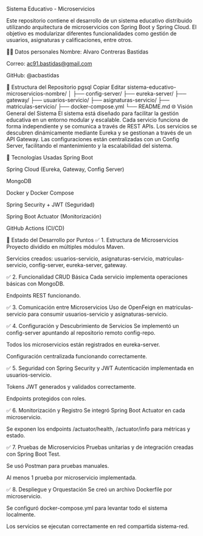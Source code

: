 Sistema Educativo - Microservicios

Este repositorio contiene el desarrollo de un sistema educativo distribuido utilizando arquitectura de microservicios con Spring Boot y Spring Cloud. El objetivo es modularizar diferentes funcionalidades como gestión de usuarios, asignaturas y calificaciones, entre otros.

👨‍💻 Datos personales
Nombre: Alvaro Contreras Bastidas

Correo: ac91.bastidas@gmail.com

GitHub: @acbastidas

📂 Estructura del Repositorio
pgsql
Copiar
Editar
sistema-educativo-microservicios-nombre/
│
├── config-server/
├── eureka-server/
├── gateway/
├── usuarios-servicio/
├── asignaturas-servicio/
├── matriculas-servicio/
├── docker-compose.yml
└── README.md
🌐 Visión General del Sistema
El sistema está diseñado para facilitar la gestión educativa en un entorno modular y escalable. Cada servicio funciona de forma independiente y se comunica a través de REST APIs. Los servicios se descubren dinámicamente mediante Eureka y se gestionan a través de un API Gateway. Las configuraciones están centralizadas con un Config Server, facilitando el mantenimiento y la escalabilidad del sistema.

🚀 Tecnologías Usadas
Spring Boot

Spring Cloud (Eureka, Gateway, Config Server)

MongoDB

Docker y Docker Compose

Spring Security + JWT (Seguridad)

Spring Boot Actuator (Monitorización)

GitHub Actions (CI/CD)

📌 Estado del Desarrollo por Puntos
✅ 1. Estructura de Microservicios
Proyecto dividido en múltiples módulos Maven.

Servicios creados: usuarios-servicio, asignaturas-servicio, matriculas-servicio, config-server, eureka-server, gateway.

✅ 2. Funcionalidad CRUD Básica
Cada servicio implementa operaciones básicas con MongoDB.

Endpoints REST funcionando.

✅ 3. Comunicación entre Microservicios
Uso de OpenFeign en matriculas-servicio para consumir usuarios-servicio y asignaturas-servicio.

✅ 4. Configuración y Descubrimiento de Servicios
Se implementó un config-server apuntando al repositorio remoto config-repo.

Todos los microservicios están registrados en eureka-server.

Configuración centralizada funcionando correctamente.

✅ 5. Seguridad con Spring Security y JWT
Autenticación implementada en usuarios-servicio.

Tokens JWT generados y validados correctamente.

Endpoints protegidos con roles.

✅ 6. Monitorización y Registro
Se integró Spring Boot Actuator en cada microservicio.

Se exponen los endpoints /actuator/health, /actuator/info para métricas y estado.

✅ 7. Pruebas de Microservicios
Pruebas unitarias y de integración creadas con Spring Boot Test.

Se usó Postman para pruebas manuales.

Al menos 1 prueba por microservicio implementada.

✅ 8. Despliegue y Orquestación
Se creó un archivo Dockerfile por microservicio.

Se configuró docker-compose.yml para levantar todo el sistema localmente.

Los servicios se ejecutan correctamente en red compartida sistema-red.
